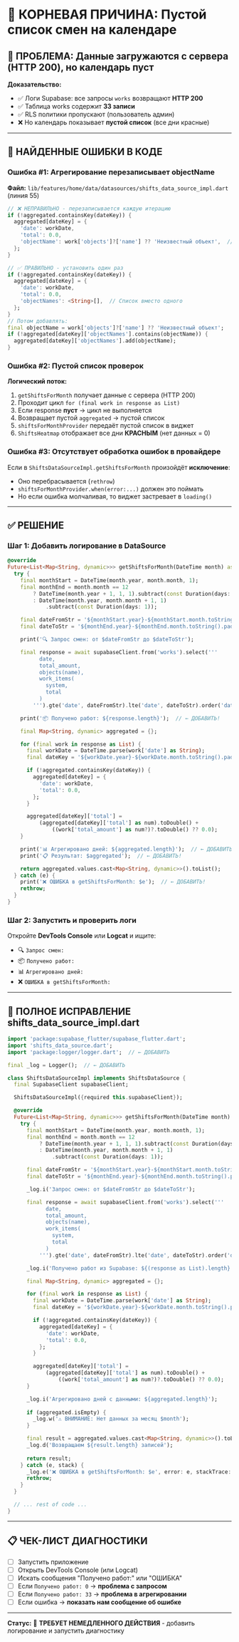 # 🔴 КОРНЕВАЯ ПРИЧИНА: Пустой список смен на календаре

## 🎯 ПРОБЛЕМА: Данные загружаются с сервера (HTTP 200), но календарь пуст

**Доказательство:**
- ✅ Логи Supabase: все запросы `works` возвращают **HTTP 200**
- ✅ Таблица works содержит **33 записи**
- ✅ RLS политики пропускают (пользователь админ)
- ❌ Но календарь показывает **пустой список** (все дни красные)

---

## 🐛 НАЙДЕННЫЕ ОШИБКИ В КОДЕ

### Ошибка #1: Агрегирование перезаписывает objectName

**Файл:** `lib/features/home/data/datasources/shifts_data_source_impl.dart` (линия 55)

```dart
// ❌ НЕПРАВИЛЬНО - перезаписывается каждую итерацию
if (!aggregated.containsKey(dateKey)) {
  aggregated[dateKey] = {
    'date': workDate,
    'total': 0.0,
    'objectName': work['objects']?['name'] ?? 'Неизвестный объект',  // ← ОШИБКА
  };
}

// ✅ ПРАВИЛЬНО - установить один раз
if (!aggregated.containsKey(dateKey)) {
  aggregated[dateKey] = {
    'date': workDate,
    'total': 0.0,
    'objectNames': <String>[],  // Список вместо одного
  };
}
// Потом добавлять:
final objectName = work['objects']?['name'] ?? 'Неизвестный объект';
if (!aggregated[dateKey]['objectNames'].contains(objectName)) {
  aggregated[dateKey]['objectNames'].add(objectName);
}
```

### Ошибка #2: Пустой список проверок

**Логический поток:**
1. `getShiftsForMonth` получает данные с сервера (HTTP 200)
2. Проходит цикл `for (final work in response as List)` 
3. Если response **пуст** → цикл не выполняется
4. Возвращает пустой `aggregated` → пустой список
5. `shiftsForMonthProvider` передаёт пустой список в виджет
6. `ShiftsHeatmap` отображает все дни **КРАСНЫМ** (нет данных = 0)

### Ошибка #3: Отсутствует обработка ошибок в провайдере

Если в `ShiftsDataSourceImpl.getShiftsForMonth` произойдёт **исключение**:
- Оно перебрасывается (`rethrow`)
- `shiftsForMonthProvider.when(error:...)` должен это поймать
- Но если ошибка молчаливая, то виджет застревает в `loading()`

---

## ✅ РЕШЕНИЕ

### Шаг 1: Добавить логирование в DataSource

```dart
@override
Future<List<Map<String, dynamic>>> getShiftsForMonth(DateTime month) async {
  try {
    final monthStart = DateTime(month.year, month.month, 1);
    final monthEnd = month.month == 12
        ? DateTime(month.year + 1, 1, 1).subtract(const Duration(days: 1))
        : DateTime(month.year, month.month + 1, 1)
            .subtract(const Duration(days: 1));

    final dateFromStr = '${monthStart.year}-${monthStart.month.toString().padLeft(2, '0')}-${monthStart.day.toString().padLeft(2, '0')}';
    final dateToStr = '${monthEnd.year}-${monthEnd.month.toString().padLeft(2, '0')}-${monthEnd.day.toString().padLeft(2, '0')}';

    print('🔍 Запрос смен: от $dateFromStr до $dateToStr');

    final response = await supabaseClient.from('works').select('''
          date,
          total_amount,
          objects(name),
          work_items(
            system,
            total
          )
        ''').gte('date', dateFromStr).lte('date', dateToStr).order('date');

    print('📦 Получено работ: ${response.length}');  // ← ДОБАВИТЬ!

    final Map<String, dynamic> aggregated = {};

    for (final work in response as List) {
      final workDate = DateTime.parse(work['date'] as String);
      final dateKey = '${workDate.year}-${workDate.month.toString().padLeft(2, '0')}-${workDate.day.toString().padLeft(2, '0')}';

      if (!aggregated.containsKey(dateKey)) {
        aggregated[dateKey] = {
          'date': workDate,
          'total': 0.0,
        };
      }

      aggregated[dateKey]['total'] =
          (aggregated[dateKey]['total'] as num).toDouble() +
              ((work['total_amount'] as num?)?.toDouble() ?? 0.0);
    }

    print('📊 Агрегировано дней: ${aggregated.length}');  // ← ДОБАВИТЬ!
    print('📋 Результат: $aggregated');  // ← ДОБАВИТЬ!

    return aggregated.values.cast<Map<String, dynamic>>().toList();
  } catch (e) {
    print('❌ ОШИБКА в getShiftsForMonth: $e');  // ← ДОБАВИТЬ!
    rethrow;
  }
}
```

### Шаг 2: Запустить и проверить логи

Откройте **DevTools Console** или **Logcat** и ищите:
- 🔍 `Запрос смен:`
- 📦 `Получено работ:`
- 📊 `Агрегировано дней:`
- ❌ `ОШИБКА в getShiftsForMonth:`

---

## 🔧 ПОЛНОЕ ИСПРАВЛЕНИЕ shifts_data_source_impl.dart

```dart
import 'package:supabase_flutter/supabase_flutter.dart';
import 'shifts_data_source.dart';
import 'package:logger/logger.dart';  // ← ДОБАВИТЬ

final _log = Logger();  // ← ДОБАВИТЬ

class ShiftsDataSourceImpl implements ShiftsDataSource {
  final SupabaseClient supabaseClient;

  ShiftsDataSourceImpl({required this.supabaseClient});

  @override
  Future<List<Map<String, dynamic>>> getShiftsForMonth(DateTime month) async {
    try {
      final monthStart = DateTime(month.year, month.month, 1);
      final monthEnd = month.month == 12
          ? DateTime(month.year + 1, 1, 1).subtract(const Duration(days: 1))
          : DateTime(month.year, month.month + 1, 1)
              .subtract(const Duration(days: 1));

      final dateFromStr = '${monthStart.year}-${monthStart.month.toString().padLeft(2, '0')}-${monthStart.day.toString().padLeft(2, '0')}';
      final dateToStr = '${monthEnd.year}-${monthEnd.month.toString().padLeft(2, '0')}-${monthEnd.day.toString().padLeft(2, '0')}';

      _log.i('Запрос смен: от $dateFromStr до $dateToStr');

      final response = await supabaseClient.from('works').select('''
            date,
            total_amount,
            objects(name),
            work_items(
              system,
              total
            )
          ''').gte('date', dateFromStr).lte('date', dateToStr).order('date');

      _log.i('Получено работ из Supabase: ${(response as List).length}');

      final Map<String, dynamic> aggregated = {};

      for (final work in response as List) {
        final workDate = DateTime.parse(work['date'] as String);
        final dateKey = '${workDate.year}-${workDate.month.toString().padLeft(2, '0')}-${workDate.day.toString().padLeft(2, '0')}';

        if (!aggregated.containsKey(dateKey)) {
          aggregated[dateKey] = {
            'date': workDate,
            'total': 0.0,
          };
        }

        aggregated[dateKey]['total'] =
            (aggregated[dateKey]['total'] as num).toDouble() +
                ((work['total_amount'] as num?)?.toDouble() ?? 0.0);
      }

      _log.i('Агрегировано дней с данными: ${aggregated.length}');
      
      if (aggregated.isEmpty) {
        _log.w('⚠️ ВНИМАНИЕ: Нет данных за месяц $month');
      }

      final result = aggregated.values.cast<Map<String, dynamic>>().toList();
      _log.d('Возвращаем ${result.length} записей');
      
      return result;
    } catch (e, stack) {
      _log.e('❌ ОШИБКА в getShiftsForMonth: $e', error: e, stackTrace: stack);
      rethrow;
    }
  }

  // ... rest of code ...
}
```

---

## 📋 ЧЕК-ЛИСТ ДИАГНОСТИКИ

- [ ] Запустить приложение
- [ ] Открыть DevTools Console (или Logcat)
- [ ] Искать сообщения "Получено работ:" или "ОШИБКА"
- [ ] Если `Получено работ: 0` → **проблема с запросом**
- [ ] Если `Получено работ: 33` → **проблема в агрегировании**
- [ ] Если ошибка → **показать нам сообщение об ошибке**

---

**Статус:** 🔴 **ТРЕБУЕТ НЕМЕДЛЕННОГО ДЕЙСТВИЯ** - добавить логирование и запустить диагностику
